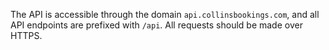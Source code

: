 The API is accessible through the domain `api.collinsbookings.com`, and all API endpoints are prefixed with `/api`. All requests should be made over HTTPS.
